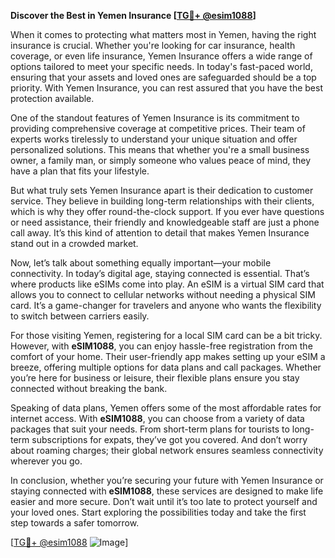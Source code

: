 **Discover the Best in Yemen Insurance [[TG💪+ @esim1088](https://t.me/s/esim1088)]**

When it comes to protecting what matters most in Yemen, having the right insurance is crucial. Whether you're looking for car insurance, health coverage, or even life insurance, Yemen Insurance offers a wide range of options tailored to meet your specific needs. In today's fast-paced world, ensuring that your assets and loved ones are safeguarded should be a top priority. With Yemen Insurance, you can rest assured that you have the best protection available.

One of the standout features of Yemen Insurance is its commitment to providing comprehensive coverage at competitive prices. Their team of experts works tirelessly to understand your unique situation and offer personalized solutions. This means that whether you're a small business owner, a family man, or simply someone who values peace of mind, they have a plan that fits your lifestyle. 

But what truly sets Yemen Insurance apart is their dedication to customer service. They believe in building long-term relationships with their clients, which is why they offer round-the-clock support. If you ever have questions or need assistance, their friendly and knowledgeable staff are just a phone call away. It’s this kind of attention to detail that makes Yemen Insurance stand out in a crowded market.

Now, let’s talk about something equally important—your mobile connectivity. In today’s digital age, staying connected is essential. That’s where products like eSIMs come into play. An eSIM is a virtual SIM card that allows you to connect to cellular networks without needing a physical SIM card. It’s a game-changer for travelers and anyone who wants the flexibility to switch between carriers easily.

For those visiting Yemen, registering for a local SIM card can be a bit tricky. However, with **eSIM1088**, you can enjoy hassle-free registration from the comfort of your home. Their user-friendly app makes setting up your eSIM a breeze, offering multiple options for data plans and call packages. Whether you’re here for business or leisure, their flexible plans ensure you stay connected without breaking the bank.

Speaking of data plans, Yemen offers some of the most affordable rates for internet access. With **eSIM1088**, you can choose from a variety of data packages that suit your needs. From short-term plans for tourists to long-term subscriptions for expats, they’ve got you covered. And don’t worry about roaming charges; their global network ensures seamless connectivity wherever you go.

In conclusion, whether you’re securing your future with Yemen Insurance or staying connected with **eSIM1088**, these services are designed to make life easier and more secure. Don’t wait until it’s too late to protect yourself and your loved ones. Start exploring the possibilities today and take the first step towards a safer tomorrow. 

[[TG💪+ @esim1088](https://t.me/s/esim1088) ![Image](https://i.postimg.cc/Y0z9fWf4/image.png)]